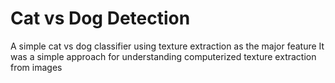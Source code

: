 # Cat vs Dog Detection
A simple cat vs dog classifier using texture extraction as the major feature
It was a simple approach for understanding computerized texture extraction from images
